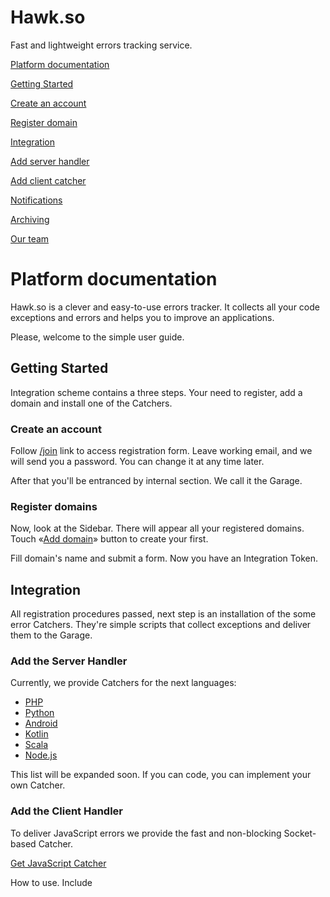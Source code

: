 # Hawk.so
Fast and lightweight errors tracking service.


[Platform documentation](#platform-documentation) 

[Getting Started](#getting-started) 

[Create an account](#create-account) 

[Register domain](#register-domain) 

[Integration](#integration) 

[Add server handler](#add-server-handler) 

[Add client catcher](#add-client-catcher) 

[Notifications](#notifications) 

[Archiving](#archiving) 

[Our team](#our-team)

<a name="platform-documentation"></a>Platform documentation
======================

Hawk.so is a clever and easy-to-use errors tracker. It collects all your code exceptions and errors and helps you to improve an applications.

Please, welcome to the simple user guide.

<a name="getting-started"></a>Getting Started
---------------

Integration scheme contains a three steps. Your need to register, add a domain and install one of the Catchers.

### <a name="create-account"></a>Create an account

Follow [/join](https://hawk.so/join) link to access registration form. Leave working email, and we will send you a password. You can change it at any time later.

After that you'll be entranced by internal section. We call it the Garage.

### <a name="register-domain"></a>Register domains

Now, look at the Sidebar. There will appear all your registered domains. Touch «[Add domain](https://hawk.so/websites/create)» button to create your first.

Fill domain's name and submit a form. Now you have an Integration Token.

<a name="integration"></a>Integration
-----------

All registration procedures passed, next step is an installation of the some error Catchers. They're simple scripts that collect exceptions and deliver them to the Garage.

### <a name="add-server-handler"></a>Add the Server Handler

Currently, we provide Catchers for the next languages:

*   [PHP](https://github.com/codex-team/hawk.php)
*   [Python](https://github.com/codex-team/hawk.python)
*   [Android](https://github.com/codex-team/hawk.android)
*   [Kotlin](https://github.com/codex-team/hawk.kotlin)
*   [Scala](https://github.com/codex-team/hawk.scala)
*   [Node.js](https://github.com/codex-team/hawk.nodejs)

This list will be expanded soon. If you can code, you can implement your own Catcher.

### <a name="add-client-catcher"></a>Add the Client Handler

To deliver JavaScript errors we provide the fast and non-blocking Socket-based Catcher.

[Get JavaScript Catcher](https://github.com/codex-team/hawk.javascript)

How to use. Include <script>tag loaded from the CDN or local cloned exemplar.

```html 
<script src="hawk.js" async></script>
```

Next, initialize the module with your Integration Token.

```html 
<script>
    hawk.init({token: “INTEGRATION_TOKEN”});
</script>
```

#### Source map support

Hawk supports JS SourceMaps for showing more useful information from your minified bundle. There a few conditions:

1.  Bundle ends with line contains anchor to the source map, like `//# sourceMappingURL=all.min.js.map`. It can be absolute or relative (relatively the bundle) path.
2.  Source map are publicly available by its URL.
3.  On every rebuilding you are updating the revision and pass it with \`init\` method. It can be heximal-hash or simply file's modification timestamp.

```js
hawk.init({token: 'INTEGRATION_TOKEN', revision: 12345654345})
```

### <a name="notifications"></a>Notifications

You can get notifications about catched errors to the Email, Telegram or Slack. For the last two types, we use Webhooks, so you free to use an any webhook bot, for example, our — [@codex_bot](https://github.com/codex-bot/Webhooks/blob/master/README.md).

Note about Webhook's query format. It is a POST-request with the message field contains notification's text.

To setup a Notifications, open the [Settings](https://hawk.so/garage/settings) page, find a Project and click on the «Configure Webhooks» button. Then add Webhook endpoints for the Slack or Telegram and press «Save». Don't forget to activate checkboxes for the selected types.

### <a name="archiving"></a>Archiving

Hawk now in a public beta stage. So we allow to collect up to {{ eventsLimit|counter }} events of different types by a Project. You can have a several Projects at one account.

### <a name="our-team"></a>Our team

[CodeX](https://ifmo.su) is a small team of enthusiasts. We love web-development, build a social and media services and trying to grow ourselves.

Please, leave a feedback on the our email [team@ifmo.su](mailto:team@ifmo.su?subject=Hawk). We REALLY appreciate this. And thanks for reading.